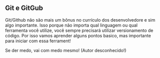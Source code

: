 ## Git e GitGub

Git/Github não são mais um bônus no currículo dos desenvolvedore e sim algo importante. Isso porque não importa qual linguagem ou qual ferramenta você utilize, você sempre precisará utilizar versionamento de código.
Por isso vamos aprender alguns pontos basico, mas importante para iniciar com essa ferrament!

Se der medo, vai com medo mesmo!
(Autor desconhecido!)